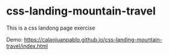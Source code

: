 # css-landing-mountain-travel
This is a css landong page exercise

Demo: https://calaojuanpablo.github.io/css-landing-mountain-travel/index.html
